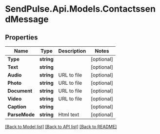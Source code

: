 # SendPulse.Api.Models.ContactssendMessage
## Properties

Name | Type | Description | Notes
------------ | ------------- | ------------- | -------------
**Type** | **string** |  | [optional] 
**Text** | **string** |  | [optional] 
**Audio** | **string** | URL to file | [optional] 
**Photo** | **string** | URL to file | [optional] 
**Document** | **string** | URL to file | [optional] 
**Video** | **string** | URL to file | [optional] 
**Caption** | **string** |  | [optional] 
**ParseMode** | **string** | Html text | [optional] 

[[Back to Model list]](../README.md#documentation-for-models) [[Back to API list]](../README.md#documentation-for-api-endpoints) [[Back to README]](../README.md)
